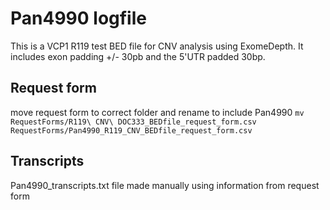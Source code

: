 # Pan4990 logfile
This is a VCP1 R119 test BED file for CNV analysis using ExomeDepth. It includes exon padding +/- 30pb and the 5'UTR padded 30bp.

## Request form
move request form to correct folder and rename to include Pan4990
`mv RequestForms/R119\ CNV\ DOC333_BEDfile_request_form.csv RequestForms/Pan4990_R119_CNV_BEDfile_request_form.csv`

## Transcripts
Pan4990_transcripts.txt file made manually using information from request form
